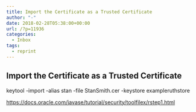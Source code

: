 ```yaml
---
title: Import the Certificate as a Trusted Certificate
author: "-"
date: 2018-02-28T05:38:00+00:00
url: /?p=11936
categories:
  - Inbox
tags:
  - reprint
---
```

## Import the Certificate as a Trusted Certificate

keytool -import -alias stan -file StanSmith.cer -keystore exampleruthstore

<https://docs.oracle.com/javase/tutorial/security/toolfilex/rstep1.html>
